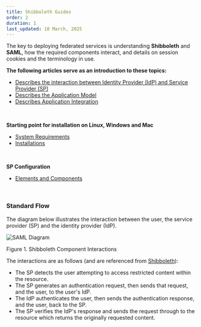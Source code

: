 ```yaml
---
title: Shibboleth Guides
order: 2
duration: 1
last_updated: 10 March, 2025
---
```


The key to deploying federated services is understanding **Shibboleth** and **SAML**, how the required components
interact, and details on session cookies and the terminology in use. 

<strong>The following articles serve as an introduction to these topics:</strong>

<ul class="list-group list-group-flush">
  <li class="list-group-item"><a href="https://wiki.shibboleth.net/confluence/display/CONCEPT/FlowsAndConfig">Describes the interaction between Identity Provider (IdP) and Service Provider (SP)</a></li>
  <li class="list-group-item"><a href="https://wiki.shibboleth.net/confluence/display/SP3/ApplicationModel">Describes the Application Model</a></li>
  <li class="list-group-item"><a href="https://wiki.shibboleth.net/confluence/display/SP3/ApplicationIntegration">Describes Application Integration</a></li>
</ul>
<br>

<strong>Starting point for installation on Linux, Windows and Mac</strong>

<ul class="list-group list-group-flush">
  <li class="list-group-item"><a href="https://wiki.shibboleth.net/confluence/display/SP3/SystemRequirements">System Requirements</a></li>
  <li class="list-group-item"><a href="https://wiki.shibboleth.net/confluence/display/SP3/Installation">Installations</a></li>
</ul>
<br>

<strong>SP Configuration</strong>

<ul class="list-group list-group-flush">
  <li class="list-group-item"><a href="https://wiki.shibboleth.net/confluence/display/SP3/SPConfig">Elements and Components</a></li>
</ul>
<br>

### Standard Flow
The diagram below illustrates the interaction between the user, the service provider (SP) and the identity provider (IdP).


![SAML Diagram](/assets/images/saml-integration/saml-diagram.png)

Figure 1. Shibboleth Component Interactions

The interactions are as follows (and are referenced from [Shibboleth](https://shibboleth.atlassian.net/wiki/spaces/CONCEPT/overview)):

- The SP detects the user attempting to access restricted content within the resource.    
- The SP generates an authentication request, then sends that request, and the user, to the user's IdP.
- The IdP authenticates the user, then sends the authentication response, and the user, back to the SP.
- The SP verifies the IdP's response and sends the request through to the resource which returns the originally requested content.